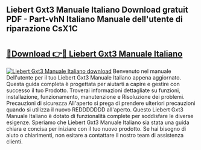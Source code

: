 ## Liebert Gxt3 Manuale Italiano Download gratuit PDF - Part-vhN Italiano Manuale dell'utente di riparazione CsX1C

# <h2><a href="http://dfb7inm.blite.top/?on=Liebert+Gxt3+Manuale+Italiano">🔗Download 👉🔴 Liebert Gxt3 Manuale Italiano</a></h2>

[![Liebert Gxt3 Manuale Italiano download](https://i.imgur.com/lujVjoI.png)](http://dfb7inm.blite.top/?on=Liebert+Gxt3+Manuale+Italiano)
Benvenuto nel manuale Dell'utente per il tuo Liebert Gxt3 Manuale Italiano appena aggiornato. Questa guida completa è progettata per aiutarti a capire e gestire con successo il tuo Prodotto. Troverai informazioni dettagliate su funzioni, installazione, funzionamento, manutenzione e Risoluzione dei problemi. Precauzioni di sicurezza All'aperto si prega di prendere ulteriori precauzioni quando si utilizza il nuovo REDDDDDDD all'aperto. Questo Liebert Gxt3 Manuale Italiano è dotato di funzionalità complete per soddisfare le diverse esigenze. Speriamo che Liebert Gxt3 Manuale Italiano sia stata una guida chiara e concisa per iniziare con il tuo nuovo prodotto. Se hai bisogno di aiuto o chiarimenti, non esitare a contattare il nostro team di assistenza clienti.
